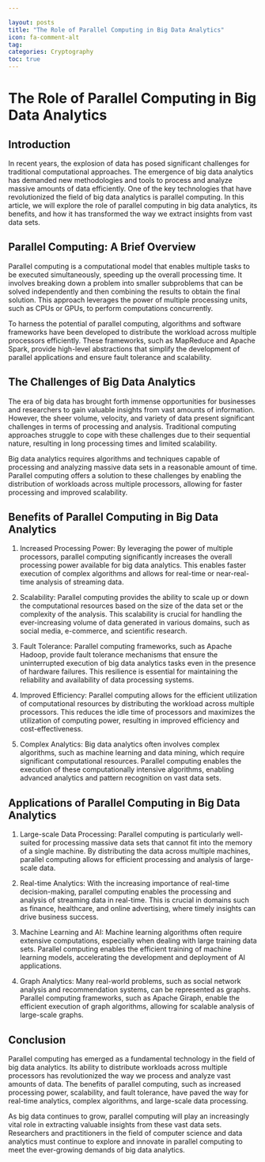 ```yaml
---

layout: posts
title: "The Role of Parallel Computing in Big Data Analytics"
icon: fa-comment-alt
tag:      
categories: Cryptography
toc: true
---
```




# The Role of Parallel Computing in Big Data Analytics

## Introduction

In recent years, the explosion of data has posed significant challenges for traditional computational approaches. The emergence of big data analytics has demanded new methodologies and tools to process and analyze massive amounts of data efficiently. One of the key technologies that have revolutionized the field of big data analytics is parallel computing. In this article, we will explore the role of parallel computing in big data analytics, its benefits, and how it has transformed the way we extract insights from vast data sets.

## Parallel Computing: A Brief Overview

Parallel computing is a computational model that enables multiple tasks to be executed simultaneously, speeding up the overall processing time. It involves breaking down a problem into smaller subproblems that can be solved independently and then combining the results to obtain the final solution. This approach leverages the power of multiple processing units, such as CPUs or GPUs, to perform computations concurrently.

To harness the potential of parallel computing, algorithms and software frameworks have been developed to distribute the workload across multiple processors efficiently. These frameworks, such as MapReduce and Apache Spark, provide high-level abstractions that simplify the development of parallel applications and ensure fault tolerance and scalability.

## The Challenges of Big Data Analytics

The era of big data has brought forth immense opportunities for businesses and researchers to gain valuable insights from vast amounts of information. However, the sheer volume, velocity, and variety of data present significant challenges in terms of processing and analysis. Traditional computing approaches struggle to cope with these challenges due to their sequential nature, resulting in long processing times and limited scalability.

Big data analytics requires algorithms and techniques capable of processing and analyzing massive data sets in a reasonable amount of time. Parallel computing offers a solution to these challenges by enabling the distribution of workloads across multiple processors, allowing for faster processing and improved scalability.

## Benefits of Parallel Computing in Big Data Analytics

1. Increased Processing Power: By leveraging the power of multiple processors, parallel computing significantly increases the overall processing power available for big data analytics. This enables faster execution of complex algorithms and allows for real-time or near-real-time analysis of streaming data.

2. Scalability: Parallel computing provides the ability to scale up or down the computational resources based on the size of the data set or the complexity of the analysis. This scalability is crucial for handling the ever-increasing volume of data generated in various domains, such as social media, e-commerce, and scientific research.

3. Fault Tolerance: Parallel computing frameworks, such as Apache Hadoop, provide fault tolerance mechanisms that ensure the uninterrupted execution of big data analytics tasks even in the presence of hardware failures. This resilience is essential for maintaining the reliability and availability of data processing systems.

4. Improved Efficiency: Parallel computing allows for the efficient utilization of computational resources by distributing the workload across multiple processors. This reduces the idle time of processors and maximizes the utilization of computing power, resulting in improved efficiency and cost-effectiveness.

5. Complex Analytics: Big data analytics often involves complex algorithms, such as machine learning and data mining, which require significant computational resources. Parallel computing enables the execution of these computationally intensive algorithms, enabling advanced analytics and pattern recognition on vast data sets.

## Applications of Parallel Computing in Big Data Analytics

1. Large-scale Data Processing: Parallel computing is particularly well-suited for processing massive data sets that cannot fit into the memory of a single machine. By distributing the data across multiple machines, parallel computing allows for efficient processing and analysis of large-scale data.

2. Real-time Analytics: With the increasing importance of real-time decision-making, parallel computing enables the processing and analysis of streaming data in real-time. This is crucial in domains such as finance, healthcare, and online advertising, where timely insights can drive business success.

3. Machine Learning and AI: Machine learning algorithms often require extensive computations, especially when dealing with large training data sets. Parallel computing enables the efficient training of machine learning models, accelerating the development and deployment of AI applications.

4. Graph Analytics: Many real-world problems, such as social network analysis and recommendation systems, can be represented as graphs. Parallel computing frameworks, such as Apache Giraph, enable the efficient execution of graph algorithms, allowing for scalable analysis of large-scale graphs.

## Conclusion

Parallel computing has emerged as a fundamental technology in the field of big data analytics. Its ability to distribute workloads across multiple processors has revolutionized the way we process and analyze vast amounts of data. The benefits of parallel computing, such as increased processing power, scalability, and fault tolerance, have paved the way for real-time analytics, complex algorithms, and large-scale data processing.

As big data continues to grow, parallel computing will play an increasingly vital role in extracting valuable insights from these vast data sets. Researchers and practitioners in the field of computer science and data analytics must continue to explore and innovate in parallel computing to meet the ever-growing demands of big data analytics.